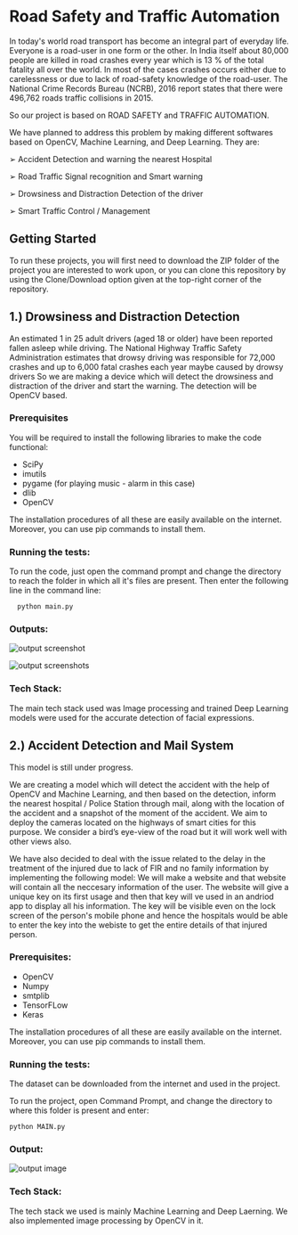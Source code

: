 # Road Safety and Traffic Automation

In today's world road transport has become an integral part of everyday life. Everyone is a road-user in one form or the other.
In India itself about 80,000 people are killed in road crashes every year which is 13 % of the total fatality all over the world.
In most of the cases crashes occurs either due to carelessness or due to lack of road-safety knowledge of the road-user.
The National Crime Records Bureau (NCRB), 2016 report states that there were 496,762 roads traffic collisions in 2015.

So our project is based on ROAD SAFETY and TRAFFIC AUTOMATION.

We have planned to address this problem by making different softwares based on OpenCV, Machine Learning, and Deep Learning.
They are:

➢ Accident Detection and warning the nearest Hospital

➢ Road Traffic Signal recognition and Smart warning

➢ Drowsiness and Distraction Detection of the driver

➢ Smart Traffic Control / Management

## Getting Started

To run these projects, you will first need to download the ZIP folder of the project you are interested to work upon, or you can clone this repository by using the Clone/Download option given at the top-right corner of the repository.

## 1.) Drowsiness and Distraction Detection

An estimated 1 in 25 adult drivers (aged 18 or older) have been reported fallen asleep while driving.
The National Highway Traffic Safety Administration estimates that drowsy driving was responsible for 72,000 crashes and up to 6,000 fatal crashes each year maybe caused by drowsy drivers
So we are making a device which will detect the drowsiness and distraction of the driver and start the warning.
The detection will be OpenCV based. 

### Prerequisites

You will be required to install the following libraries to make the code functional:

 * SciPy
 * imutils
 * pygame (for playing music - alarm in this case)
 * dlib
 * OpenCV
 
 
The installation procedures of all these are easily available on the internet. Moreover, you can use pip commands to install them. 

### Running the tests:

To run the code, just open the command prompt and change the directory to reach the folder in which all it's files are present. 
Then enter the following line in the command line:
      
      python main.py

### Outputs:

![output screenshot](https://github.com/Ananya1112/Road-Safety-and-Traffic-Automation/blob/master/Driver-distraction-detection/Screenshot%20(165).png)

![output screenshots](https://github.com/Ananya1112/Road-Safety-and-Traffic-Automation/blob/master/Driver-distraction-detection/Screenshot%20(166).png)


### Tech Stack:

The main tech stack used was Image processing and trained Deep Learning models were used for the accurate detection of facial expressions.  

## 2.) Accident Detection and Mail System

This model is still under progress.

We are creating a model which will detect the accident with the help of OpenCV and Machine Learning, and then based on the detection, inform the nearest hospital / Police Station through mail, along with the location of the accident and a snapshot of the moment of the accident.
We aim to deploy the cameras located on the highways of smart cities for this purpose. We consider a bird’s eye-view of the road but it will work well with other views also.

We have also decided to deal with the issue related to the delay in the treatment of the injured due to lack of FIR and no family information by implementing the following model: 
We will make a website and that website will contain all the neccesary information of the user. The website will give a unique key on its first usage and then that key will ve used in an andriod app to display all his information. The key will be visible even on the lock screen of the person's mobile phone and hence the hospitals would be able to enter the key into the webiste to get the entire details of that injured person. 

### Prerequisites:

* OpenCV
* Numpy
* smtplib
* TensorFLow
* Keras

The installation procedures of all these are easily available on the internet. Moreover, you can use pip commands to install them. 

### Running the tests:

The dataset can be downloaded from the internet and used in the project.

To run the project, open Command Prompt, and change the directory to where this folder is present and enter:

    python MAIN.py
   
### Output: 

![output image](https://github.com/Ananya1112/Road-Safety-and-Traffic-Automation/blob/master/Accident%20detection%20and%20mail%20system/Screenshot%20(167).png)

### Tech Stack:

The tech stack we used is mainly Machine Learning and Deep Laerning. We also implemented image processing by OpenCV in it.

